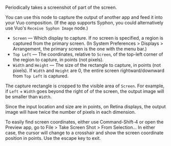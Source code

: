 Periodically takes a screenshot of part of the screen.

You can use this node to capture the output of another app and feed it into your Vuo composition.  (If the app supports Syphon, you could alternatively use Vuo's `Receive Syphon Image` node.)

   - `Screen` — Which display to capture. If no screen is specified, a region is captured from the primary screen.  (In System Preferences > Displays > Arrangement, the primary screen is the one with the menu bar.)
   - `Top Left` — The coordinates, relative to `Screen`, of the top-left corner of the region to capture, in points (not pixels).
   - `Width` and `Height` — The size of the rectangle to capture, in points (not pixels).  If `Width` and `Height` are 0, the entire screen rightward/downward from `Top Left` is captured.

The capture rectangle is cropped to the visible area of `Screen`.  For example, if `Left` + `Width` goes beyond the right of of the screen, the output image will be smaller than `Width`.

Since the input location and size are in points, on Retina displays, the output image will have twice the number of pixels in each dimension.

To easily find screen coordinates, either use Command-Shift-4 or open the Preview app, go to File > Take Screen Shot > From Selection… In either case, the cursor will change to a crosshair and show the screen coordinate position in points. Use the escape key to exit.

